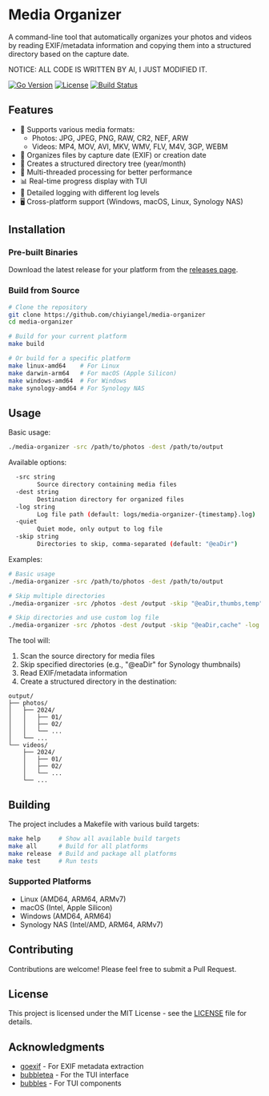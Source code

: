 # Media Organizer

A command-line tool that automatically organizes your photos and videos by reading EXIF/metadata information and copying them into a structured directory based on the capture date.

NOTICE: ALL CODE IS WRITTEN BY AI, I JUST MODIFIED IT.

[![Go Version](https://img.shields.io/github/go-mod/go-version/chiyiangel/media-organizer)](https://golang.org/dl/)
[![License](https://img.shields.io/github/license/chiyiangel/media-organizer)](LICENSE)
[![Build Status](https://github.com/chiyiangel/media-organizer/workflows/Build%20and%20Test/badge.svg)](https://github.com/chiyiangel/media-organizer/actions)

## Features

- 📸 Supports various media formats:
  - Photos: JPG, JPEG, PNG, RAW, CR2, NEF, ARW
  - Videos: MP4, MOV, AVI, MKV, WMV, FLV, M4V, 3GP, WEBM
- 📅 Organizes files by capture date (EXIF) or creation date
- 📁 Creates a structured directory tree (year/month)
- 🚀 Multi-threaded processing for better performance
- 📊 Real-time progress display with TUI
- 📝 Detailed logging with different log levels
- 🖥️ Cross-platform support (Windows, macOS, Linux, Synology NAS)

## Installation

### Pre-built Binaries

Download the latest release for your platform from the [releases page](https://github.com/chiyiangel/media-organizer/releases).

### Build from Source

```bash
# Clone the repository
git clone https://github.com/chiyiangel/media-organizer
cd media-organizer

# Build for your current platform
make build

# Or build for a specific platform
make linux-amd64    # For Linux
make darwin-arm64   # For macOS (Apple Silicon)
make windows-amd64  # For Windows
make synology-amd64 # For Synology NAS
```

## Usage

Basic usage:
```bash
./media-organizer -src /path/to/photos -dest /path/to/output
```

Available options:
```bash
  -src string
        Source directory containing media files
  -dest string
        Destination directory for organized files
  -log string
        Log file path (default: logs/media-organizer-{timestamp}.log)
  -quiet
        Quiet mode, only output to log file
  -skip string
        Directories to skip, comma-separated (default: "@eaDir")
```

Examples:
```bash
# Basic usage
./media-organizer -src /path/to/photos -dest /path/to/output

# Skip multiple directories
./media-organizer -src /photos -dest /output -skip "@eaDir,thumbs,temp"

# Skip directories and use custom log file
./media-organizer -src /photos -dest /output -skip "@eaDir,cache" -log /var/log/organizer.log
```

The tool will:
1. Scan the source directory for media files
2. Skip specified directories (e.g., "@eaDir" for Synology thumbnails)
3. Read EXIF/metadata information
4. Create a structured directory in the destination:
```
output/
├── photos/
│   ├── 2024/
│   │   ├── 01/
│   │   ├── 02/
│   │   └── ...
│   └── ...
└── videos/
    ├── 2024/
    │   ├── 01/
    │   ├── 02/
    │   └── ...
    └── ...
```

## Building

The project includes a Makefile with various build targets:

```bash
make help     # Show all available build targets
make all      # Build for all platforms
make release  # Build and package all platforms
make test     # Run tests
```

### Supported Platforms

- Linux (AMD64, ARM64, ARMv7)
- macOS (Intel, Apple Silicon)
- Windows (AMD64, ARM64)
- Synology NAS (Intel/AMD, ARM64, ARMv7)

## Contributing

Contributions are welcome! Please feel free to submit a Pull Request.

## License

This project is licensed under the MIT License - see the [LICENSE](LICENSE) file for details.

## Acknowledgments

- [goexif](https://github.com/rwcarlsen/goexif) - For EXIF metadata extraction
- [bubbletea](https://github.com/charmbracelet/bubbletea) - For the TUI interface
- [bubbles](https://github.com/charmbracelet/bubbles) - For TUI components